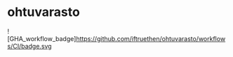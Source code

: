 # ohtuvarasto

![GHA_workflow_badge]https://github.com/iftruethen/ohtuvarasto/workflows/CI/badge.svg
